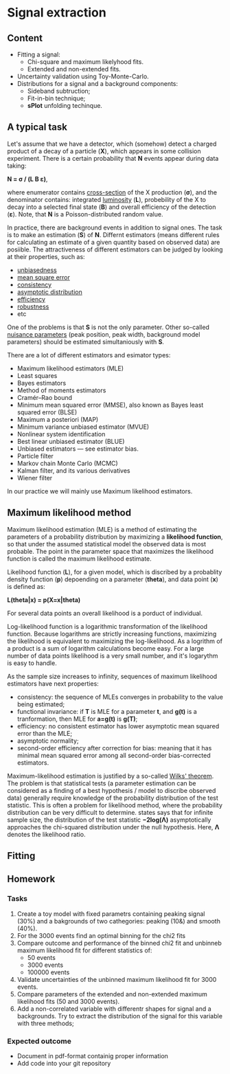 # Signal extraction

## Content

  * Fitting a signal:
    - Chi-square and maximum likelyhood fits.
    - Extended and non-extended fits.
  * Uncertainty validation using Toy-Monte-Carlo.
  * Distributions for a signal and a background components:
    - Sideband subtruction;
    - Fit-in-bin technique;
    - __sPlot__ unfolding techinque.

## A typical task

Let's assume that we have a detector, which (somehow) detect a charged product of a decay of a particle (**X**),
which appears in some collision experiment. There is a certain probability that **N** events appear during
data taking:

**N = σ / (L B ε)**,

where enumerator contains [cross-section](https://en.wikipedia.org/wiki/Cross_section_(physics)) 
of the X production (**σ**), and the denominator contains: integrated 
[luminosity](https://en.wikipedia.org/wiki/Luminosity_(scattering_theory)) 
(**L**), probebility of the X to decay into a selected final state (**B**) and overall 
efficiency of the detection (**ε**). Note, that **N** is a Poisson-distributed random value.

In practice, there are background events in addition to signal ones. 
The task is to make an estimation (**S**) of **N**. 
Differnt estimators (means different rules for calculating an estimate 
of a given quantity based on observed data) are posiible.
The attractiveness of different estimators can be judged by looking at 
their properties, such as:
  * [unbiasedness](https://en.wikipedia.org/wiki/Unbiasedness)
  * [mean square error](https://en.wikipedia.org/wiki/Mean_square_error)
  * [consistency](https://en.wikipedia.org/wiki/Consistent_estimator)
  * [asymptotic distribution](https://en.wikipedia.org/wiki/Asymptotic_distribution)
  * [efficiency](https://en.wikipedia.org/wiki/Efficiency_(statistics))
  * [robustness](https://en.wikipedia.org/wiki/Robust_statistics)
  * etc

One of the problems is that **S** is not the only parameter. Other so-called 
[nuisance parameters](https://en.wikipedia.org/wiki/Nuisance_parameter) 
(peak position, peak width, background model parameters) should be estimated simultaniously 
with **S**.

There are a lot of different estimators and esimator types:
  * Maximum likelihood estimators (MLE)
  * Least squares
  * Bayes estimators
  * Method of moments estimators
  * Cramér–Rao bound
  * Minimum mean squared error (MMSE), also known as Bayes least squared error (BLSE)
  * Maximum a posteriori (MAP)
  * Minimum variance unbiased estimator (MVUE)
  * Nonlinear system identification
  * Best linear unbiased estimator (BLUE)
  * Unbiased estimators — see estimator bias.
  * Particle filter
  * Markov chain Monte Carlo (MCMC)
  * Kalman filter, and its various derivatives
  * Wiener filter

In our practice we will mainly use Maximum likelihood estimators.

## Maximum likelihood method

Maximum likelihood estimation (MLE) is a method of estimating the parameters of a probability 
distribution by maximizing a **likelihood function**, so that under the assumed statistical 
model the observed data is most probable. The point in the parameter space that maximizes 
the likelihood function is called the maximum likelihood estimate.

Likelihood function (**L**), for a given model, which is discribed by a probablity
density function (**p**) depoending on a parameter (**theta**), and data point (**x**)
is defined as:
  
  **L(theta|x) = p(X=x|theta)**

For several data points an overall likelihood is a porduct of individual.

Log-likelihood function is a logarithmic transformation of the likelihood function.
Because logarithms are strictly increasing functions, maximizing the likelihood 
is equivalent to maximizing the log-likelihood. As a logrithm of a product is 
a sum of logarithm calculations become easy. For a large number of data points
likelihood is a very small number, and it's logarythm is easy to handle.

As the sample size increases to infinity, sequences of maximum 
likelihood estimators have next properties:
  * consistency: the sequence of MLEs converges in probability to the value being estimated;
  * functional invariance: if **T** is MLE for a parameter **t**, and **g(t)** is a tranformation,
     then MLE for **a=g(t)** is **g(T)**;
  * efficiency: no consistent estimator has lower asymptotic mean squared error than the MLE;
  * asymptotic normality;
  * second-order efficiency after correction for bias: meaning that it has minimal 
     mean squared error among all second-order bias-corrected estimators.

Maximum-likelihood estimation is justified by a so-called 
[Wilks' theorem](https://en.wikipedia.org/wiki/Wilks%27_theorem).
The problem is that statistical tests (a parameter estimation can be considered as a finding 
of a best hypothesis / model to discribe observed data) generally require knowledge 
of the probability distribution of the test statistic. This is often a problem for likelihood method, 
where the probability distribution can be very difficult to determine.
states says that  for infinite sample size, the distribution of the test statistic 
**−2log⁡(Λ)**  asymptotically approaches the chi-squared distribution under the null 
hypothesis. Here, **Λ** denotes the likelihood ratio.

## Fitting

## Homework

### Tasks

  1. Create a toy model with fixed parametrs containing peaking signal (30%) and a bakgrounds of two cathegories: peaking (10&) and smooth (40%).
  2. For the 3000 events find an optimal binning for the chi2 fits
  3. Compare outcome and performance of the binned chi2 fit and unbinneb maximum likelihood fit for different statistics of:
      - 50 events
      - 3000 events
      - 100000 events
  4. Validate uncertainties of the unbinned maximum likelihood fit for 3000 events.
  5. Compare parameters of the extended and non-extended maximum likelihood fits (50 and 3000 events).
  6. Add a non-correlated variable with differentr shapes for signal and a backgrounds. 
   Try to extract the distribution of the signal for this variable with three methods;

### Expected outcome
  * Document in pdf-format containig proper information 
  * Add code into your git repository

